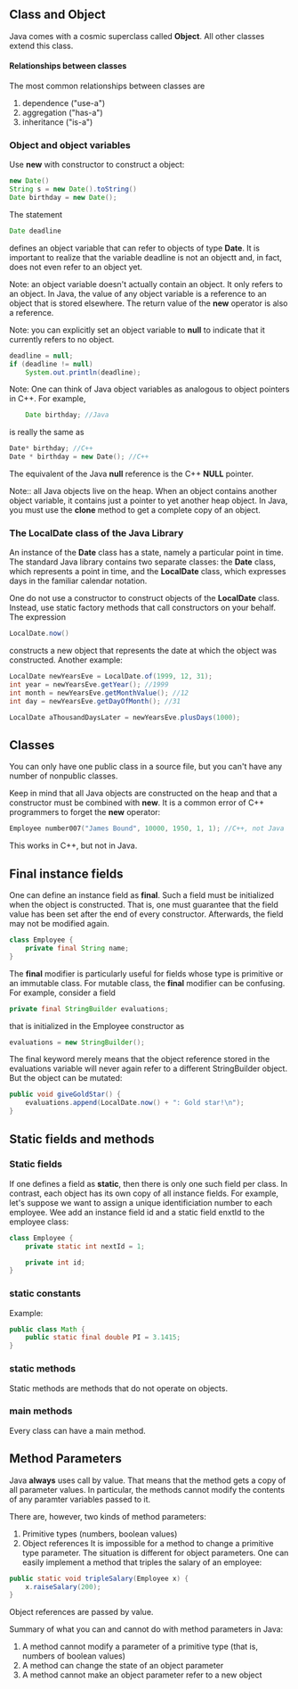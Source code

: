 ## Class and Object
Java comes with a cosmic superclass called **Object**. All other classes extend this class.

#### Relationships between classes
The most common relationships between classes are
1. dependence ("use-a")
2. aggregation ("has-a")
3. inheritance ("is-a")

### Object and object variables
Use **new** with constructor to construct a object:
```java
new Date()
String s = new Date().toString()
Date birthday = new Date();
```

The statement 
```java
Date deadline
```
defines an object variable that can refer to objects of type **Date**. It is important to realize that the variable deadline is not an objectt and, in fact, does not even refer to an object yet.

Note: an object variable doesn't actually contain an object. It only refers to an object. In Java, the value of any object variable is a reference to an object that is stored elsewhere. The return value of the **new** operator is also a reference.

Note: you can explicitly set an object variable to **null** to indicate that it currently refers to no object.
```java
deadline = null;
if (deadline != null) 
    System.out.println(deadline);
```

Note: One can think of Java object variables as analogous to object pointers in C++. For example,
```java
    Date birthday; //Java
```
is really the same as
```c++
Date* birthday; //C++
Date * birthday = new Date(); //C++
```
The equivalent of the Java **null** reference is the C++ **NULL** pointer.


Note:: all Java objects live on the heap. When an object contains another object variable, it contains just a pointer to yet another heap object. In Java, you must use the **clone** method to get a complete copy of an object.


### The LocalDate class of the Java Library
An instance of the **Date** class has a state, namely a particular point in time. The standard Java library contains two separate classes: the **Date** class, which represents a point in time, and the **LocalDate** class, which expresses days in the familiar calendar notation.

One do not use a constructor to construct objects of the **LocalDate** class. Instead, use static factory methods that call constructors on your behalf. The expression
```java
LocalDate.now()
```
constructs a new object that represents the date at which the object was constructed. Another example:
```java
LocalDate newYearsEve = LocalDate.of(1999, 12, 31);
int year = newYearsEve.getYear(); //1999
int month = newYearsEve.getMonthValue(); //12
int day = newYearsEve.getDayOfMonth(); //31

LocalDate aThousandDaysLater = newYearsEve.plusDays(1000);
```


## Classes
You can only have one public class in a source file, but you can't have any number of nonpublic classes.

Keep in mind that all Java objects are constructed on the heap and that a constructor must be combined with **new**. It is a common error of C++ programmers to forget the **new** operator:
```c++
Employee number007("James Bound", 10000, 1950, 1, 1); //C++, not Java
```
This works in C++, but not in Java.


## Final instance fields
One can define an instance field as **final**. Such a field must be initialized when the object is constructed. That is, one must guarantee that the field value has been set after the end of every constructor. Afterwards, the field may not be modified again.
```java
class Employee {
    private final String name;
}
```
The **final** modifier is particularly useful for fields whose type is primitive or an immutable class.
For mutable class, the **final** modifier can be confusing. For example, consider a field
```java
private final StringBuilder evaluations;
```
that is initialized in the Employee constructor as
```java
evaluations = new StringBuilder();
```
The final keyword merely means that the object reference stored in the evaluations variable will never again refer to a different StringBuilder object. But the object can be mutated:
```java
public void giveGoldStar() {
    evaluations.append(LocalDate.now() + ": Gold star!\n");
}
```


## Static fields and methods
### Static fields
If one defines a field as **static**, then there is only one such field per class. In contrast, each object has its own copy of all instance fields. For example, let's suppose we want to assign a unique identificiation number to each employee. Wee add an instance field id and a static field enxtId to the employee class:
```java
class Employee {
    private static int nextId = 1;

    private int id;
}
```

### static constants
Example:
```java
public class Math {
    public static final double PI = 3.1415;
}
```

### static methods
Static methods are methods that do not operate on objects.

### main methods
Every class can have a main method.


## Method Parameters
Java **always** uses call by value. That means that the method gets a copy of all parameter values. In particular, the methods cannot modify the contents of any paramter variables passed to it.

There are, however, two kinds of method parameters:
1. Primitive types (numbers, boolean values)
2. Object references
It is impossible for a method to change a primitive type parameter. The situation is different for object parameters. One can easily implement a method that triples the salary of an employee:
```java
public static void tripleSalary(Employee x) {
    x.raiseSalary(200);
}
```
Object references are passed by value.

Summary of what you can and cannot do with method parameters in Java:
1. A method cannot modify a parameter of a primitive type (that is, numbers of boolean values)
2. A method can change the state of an object parameter
3. A method cannot make an object parameter refer to a new object




























































